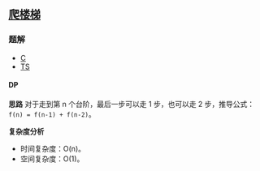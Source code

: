 ## [爬楼梯](https://leetcode-cn.com/problems/climbing-stairs/)
### 题解
+ [C](../../c/128/70.c)
+ [TS](../../ts/128/70.ts)

#### DP
**思路**
对于走到第 n 个台阶，最后一步可以走 1 步，也可以走 2 步，推导公式：`f(n) = f(n-1) + f(n-2)`。

**复杂度分析**
+ 时间复杂度：O(n)。
+ 空间复杂度：O(1)。